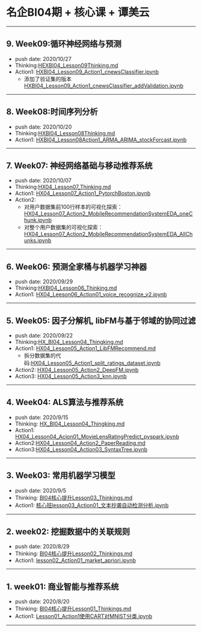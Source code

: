 # 名企BI04期 + 核心课 + 谭美云

---


## 9. Week09:循环神经网络与预测

+ push date: 2020/10/27
+ Thinking:[HEXBI04_Lesson09Thinking.md](./HHEXBI04_Lesson09Thinking.md)
+ Action1: [HXBI04_Lesson09_Action1_cnewsClassifier.ipynb](./HXBI04_Lesson09_Action1_cnewsClassifier.ipynb)
  + 添加了验证集的版本[HXBI04_Lesson09_Action1_cnewsClassifier_addValidation.ipynb](./HXBI04_Lesson09_Action1_cnewsClassifier_addValidation.ipynb)

---

## 8. Week08:时间序列分析

+ push date: 2020/10/20
+ Thinking:[HXBI04_Lesson08Thinking.md](./HXBI04_Lesson08Thinking.md)
+ Action1: [HXBI04_Lesson08Action1_ARMA_ARIMA_stockForcast.ipynb](./HXBI04_Lesson08Action1_ARMA_ARIMA_stockForcast.ipynb)

---

## 7. Week07: 神经网络基础与移动推荐系统

+ push date: 2020/10/07
+ Thinking:[HX04_Lesson07_Thinking.md](./HX04_Lesson07_Thinking.md)
+ Action1: [HX04_Lesson07_Action1_PytorchBoston.ipynb](./HX04_Lesson07_Action1_PytorchBoston.ipynb)
+ Action2: 
  + 对用户数据集前100行样本的可视化探索：[HX04_Lesson07_Action2_MobileRecommendationSystemEDA_oneChunk.ipynb](./HX04_Lesson07_Action2_MobileRecommendationSystemEDA_oneChunk.ipynb)
  + 对整个用户数据集的可视化探索：[HX04_Lesson07_Action2_MobileRecommendationSystemEDA_AllChunks.ipynb](./HX04_Lesson07_Action2_MobileRecommendationSystemEDA_AllChunks.ipynb)

---
## 6. Week06: 预测全家桶与机器学习神器

+ push date: 2020/09/29
+ Thinking:[HXBI04_Lesson06_Thinking.md](./HXBI04_Lesson06_Thinking.md)
+ Action1: [HX04_Leeson06_Action01_voice_recognize_v2.ipynb](./HX04_Leeson06_Action01_voice_recognize_v2.ipynb)

---
## 5. Week05: 因子分解机, libFM与基于邻域的协同过滤

+ push date: 2020/09/22
+ Thinking:[HX_BI04_Lesson04_Thingking.md](./HX_BI04_Lesson04_Thingking.md)
+ Action1: [HX04_Lesson05_Action1_LibFMRecommend.md](./HX04_Lesson05_Action1_LibFMRecommend.md)
	+ 拆分数据集的代码:[HX04_Lesson05_Action1_split_ratings_dataset.ipynb](./HX04_Lesson05_Action1_split_ratings_dataset.ipynb) 
+ Action2: [HX04_Lesson05_Action2_DeepFM.ipynb](./HX04_Lesson05_Action2_DeepFM.ipynb)
+ Action3: [HX04_Lesson05_Action3_knn.ipynb](./HX04_Lesson05_Action3_knn.ipynb)

---

## 4. Week04:  ALS算法与推荐系统

+ push date: 2020/9/15
+ Thinking: [HX_BI04_Lesson04_Thingking.md](./HX_BI04_Lesson04_Thingking.md)
+ Action1: [HX04_Lesson04_Acion01_MovieLensRatingPredict_pyspark.ipynb](./HX04_Lesson04_Acion01_MovieLensRatingPredict_pyspark.ipynb)
+ Action2:[HX04_Lesson04_Action2_PaperReading.md](./HX04_Lesson04_Action2_PaperReading.md)
+ Action3:[HX04_Lesson04_Action03_SyntaxTree.ipynb](./HX04_Lesson04_Action03_SyntaxTree.ipynb)

---

## 3. Week03: 常用机器学习模型

+ push date: 2020/9/5
+ Thinking: [BI04核心提升Lesson03_Thinkings.md](./BI04核心提升Lesson03_Thinkings.md)
+ Action1: [核心班lesson03_Action01_文本抄袭自动检测分析.ipynb](./核心班lesson03_Action01_文本抄袭自动检测分析.ipynb)

---

## 2. week02: 挖掘数据中的关联规则

+ push date: 2020/8/29
+ Thinking: [BI04核心提升Lesson02_Thinkings.md](./BI04核心提升Lesson02_Thinkings.md)
+ Action1: [lesson02_Action01_market_apriori.ipynb](./lesson02_Action01_market_apriori.ipynb)

---

## 1. week01: 商业智能与推荐系统
+ push date: 2020/8/20
+ Thinking: [BI04核心提升Lesson01_Thinkings.md](./BI04核心提升Lesson01_Thinkings.md)
+ Action1: [Lesson01_Action1使用CART对MNIST分类.ipynb](./Lesson01_Action1使用CART对MNIST分类.ipynb)

---